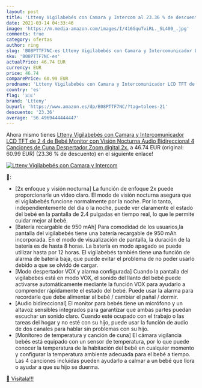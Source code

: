 ```yaml
---
layout: post
title: 'Ltteny Vigilabebés con Camara y Intercom al 23.36 % de descuento'
date: 2021-03-14 04:33:46
image: 'https://m.media-amazon.com/images/I/416GquTviRL._SL400_.jpg'
comments: true
category: ofertas
author: ring
slug: 'B08PTTF7NC-es Ltteny Vigilabebés con Camara y Intercomunicador LCD TFT...'
sku: 'B08PTTF7NC-es'
actualPrice: 46.74 EUR
currency: EUR
price: 46.74
comparePrice: 60.99 EUR
prodname: 'Ltteny Vigilabebés con Camara y Intercomunicador LCD TFT de 2 4   de Bebé Monitor con Visión Nocturna Audio Bidireccional 4 Canciones de Cuna Despertador Zoom digital 2x.'
country: 'es'
flag: '🇪🇸'
brand: 'Ltteny'
buyurl: 'https://www.amazon.es/dp/B08PTTF7NC/?tag=tolees-21'
descuento: '23.36'
average: '56.4969444444447'
---
```


Ahora mismo tienes [Ltteny Vigilabebés con Camara y Intercomunicador LCD TFT de 2 4   de Bebé Monitor con Visión Nocturna Audio Bidireccional 4 Canciones de Cuna Despertador Zoom digital 2x.](https://www.amazon.es/dp/B08PTTF7NC/?tag=tolees-21) a 46.74 EUR (original: 60.99 EUR) (23.36 %  de descuento) en el siguiente enlace!

[![Ltteny Vigilabebés con Camara y Intercom](https://m.media-amazon.com/images/I/416GquTviRL._SL400_.jpg)](https://www.amazon.es/dp/B08PTTF7NC/?tag=tolees-21)

🔎:

- [2x enfoque y visión nocturna] La función de enfoque 2x puede proporcionarle un video claro. El modo de visión nocturna asegura que el vigilabebés funcione normalmente por la noche. Por lo tanto, independientemente del día o la noche, puede ver claramente el estado del bebé en la pantalla de 2.4 pulgadas en tiempo real, lo que le permite cuidar mejor al bebé.
- [Batería recargable de 950 mAh] Para comodidad de los usuarios,la pantalla del vigilabebés tiene una batería recargable de 950 mAh incorporada. En el modo de visualización de pantalla, la duración de la batería es de hasta 8 horas. La batería en modo apagado se puede utilizar hasta por 12 horas. El vigilabebés también tiene una función de alarma de batería baja, que puede evitar el problema de no poder usarlo debido a que se olvidó de cargar.
- [Modo despertador VOX y alarma configurada] Cuando la pantalla del vigilabebes está en modo VOX, el sonido del llanto del bebé puede activarse automáticamente mediante la función VOX para ayudarlo a comprender rápidamente el estado del bebé. Puede usar la alarma para recordarle que debe alimentar al bebé / cambiar el pañal / dormir.
- [Audio bidireccional] El monitor para bebés tiene un micrófono y un altavoz sensibles integrados para garantizar que ambas partes puedan escuchar un sonido claro. Cuando esté ocupado con el trabajo o las tareas del hogar y no esté con su hijo, puede usar la función de audio de dos canales para hablar sin problemas con su hijo.
- [Monitoreo de temperatura y canción de cuna] El cámara vigilancia bebés está equipado con un sensor de temperatura, por lo que puede conocer la temperatura de la habitación del bebé en cualquier momento y configurar la temperatura ambiente adecuada para el bebé a tiempo. Las 4 canciones incluidas pueden ayudarlo a calmar a un bebé que llora o ayudar a que su hijo se duerma.

[🛒 Visítala!!!](https://www.amazon.es/dp/B08PTTF7NC/?tag=tolees-21)
